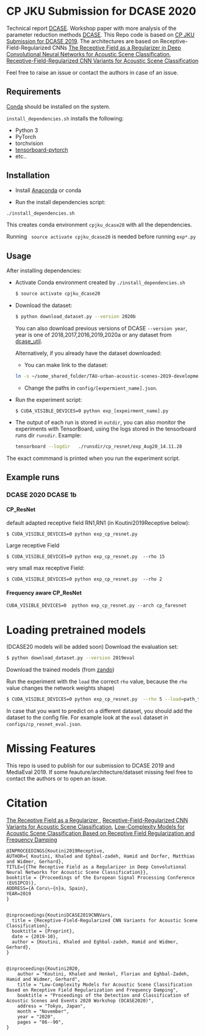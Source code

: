 # CP JKU Submission for DCASE 2020

Technical report [DCASE](http://dcase.community/documents/challenge2020/technical_reports/DCASE2020_Koutini_142.pdf). 
Workshop paper with more analysis of the parameter reduction methods [DCASE](http://dcase.community/documents/workshop2020/proceedings/DCASE2020Workshop_Koutini_91.pdf).
This Repo code is based on [CP JKU Submission for DCASE 2019](https://github.com/kkoutini/cpjku_dcase19). 
The architectures are based on Receptive-Field-Regularized CNNs  [The Receptive Field as a Regularizer in Deep Convolutional Neural Networks for Acoustic Scene Classification]( https://arxiv.org/abs/1907.01803), [Receptive-Field-Regularized CNN Variants for Acoustic Scene Classification](https://arxiv.org/abs/1909.02859)

Feel free to raise an issue or contact the authors in case of an issue.


## Requirements

[Conda]( https://conda.io/projects/conda/en/latest/user-guide/install/index.html?highlight=conda ) should be installed on the system.

```install_dependencies.sh``` installs the following:
* Python 3
* PyTorch  
* torchvision
* [tensorboard-pytorch]( https://github.com/lanpa/tensorboard-pytorch )
* etc..

## Installation
* Install [Anaconda](https://www.anaconda.com/) or conda

* Run the install dependencies script:
```bash
./install_dependencies.sh
```
This creates conda environment ```cpjku_dcase20``` with all the dependencies.

Running
``` source activate cpjku_dcase20``` is needed before running ```exp*.py```


## Usage
After installing dependencies:

- Activate Conda environment created by ```./install_dependencies.sh```
    ```bash
    $ source activate cpjku_dcase20
    ```

- Download the dataset:
    ```bash
    $ python download_dataset.py --version 2020b
    ```
    You can also download previous versions of DCASE ```--version year```, year is one of 2018,2017,2016,2019,2020a or any dataset from [dcase_util](https://dcase-repo.github.io/dcase_util/datasets.html).
    
    Alternatively, if you already have the dataset downloaded:
    - You can make link to the dataset: 
    ```bash
    ln -s ~/some_shared_folder/TAU-urban-acoustic-scenes-2019-development ./datasets/TAU-urban-acoustic-scenes-2019-development
    ```
    
    - Change the paths in ```config/[expermient_name].json```.
    
- Run the experiment script:
    ```
    $ CUDA_VISIBLE_DEVICES=0 python exp_[expeirment_name].py 
    ```
- The output of each run is stored in ``outdir``, you can also monitor the experiments with TensorBoard, using the logs stored in the tensorboard runs dir ```runsdir```. 
 Example: 
     ```bash
     tensorboard --logdir   ./runsdir/cp_resnet/exp_Aug20_14.11.28
     ```
 The exact commmand is printed when you run the experiment script.

## Example runs
### DCASE 2020 DCASE 1b
#### CP_ResNet
default adapted receptive field RN1,RN1 (in Koutini2019Receptive below):
```
$ CUDA_VISIBLE_DEVICES=0 python exp_cp_resnet.py 
```
Large receptive Field
```
$ CUDA_VISIBLE_DEVICES=0 python exp_cp_resnet.py  --rho 15
```
very small max receptive Field:

```
$ CUDA_VISIBLE_DEVICES=0 python exp_cp_resnet.py  --rho 2
```
#### Frequency aware CP_ResNet

```
CUDA_VISIBLE_DEVICES=0  python exp_cp_resnet.py --arch cp_faresnet

```


# Loading pretrained models
(DCASE20 models will be added soon)
Download the evaluation set:
```bash
$ python download_dataset.py --version 2019eval
```
Download the trained models (from [zando](  https://zenodo.org/record/3674034))

Run the experiment with the `load` the correct `rho` value, because the `rho` value changes the network weights shape) 
```bash
$ CUDA_VISIBLE_DEVICES=0 python exp_cp_resnet.py  --rho 5 --load=path_to_model.pth
```
In case that you want to predict on a different dataset, you should add the dataset to the config file.
For example look at the `eval` dataset in  `configs/cp_resnet_eval.json`.
# Missing Features
This repo is used to publish for our submission to DCASE 2019 and MediaEval 2019. If some feauture/architecture/dataset missing feel free to contact the authors or to open an issue.

# Citation


[The Receptive Field as a Regularizer ]( https://arxiv.org/abs/1907.01803 ), 
[Receptive-Field-Regularized CNN Variants for Acoustic Scene Classification](https://arxiv.org/abs/1909.02859), 
[Low-Complexity Models for Acoustic Scene Classification Based on Receptive Field Regularization and Frequency Damping](http://dcase.community/documents/workshop2020/proceedings/DCASE2020Workshop_Koutini_91.pdf)

```
@INPROCEEDINGS{Koutini2019Receptive,
AUTHOR={ Koutini, Khaled and Eghbal-zadeh, Hamid and Dorfer, Matthias and Widmer, Gerhard},
TITLE={{The Receptive Field as a Regularizer in Deep Convolutional Neural Networks for Acoustic Scene Classification}},
booktitle = {Proceedings of the European Signal Processing Conference (EUSIPCO)},
ADDRESS={A Coru\~{n}a, Spain},
YEAR=2019
}


@inproceedings{KoutiniDCASE2019CNNVars,
  title = {Receptive-Field-Regularized CNN Variants for Acoustic Scene Classification},
  booktitle = {Preprint},
  date = {2019-10},
  author = {Koutini, Khaled and Eghbal-zadeh, Hamid and Widmer, Gerhard},
}


@inproceedings{Koutini2020,
    author = "Koutini, Khaled and Henkel, Florian and Eghbal-Zadeh, Hamid and Widmer, Gerhard",
    title = "Low-Complexity Models for Acoustic Scene Classification Based on Receptive Field Regularization and Frequency Damping",
    booktitle = "Proceedings of the Detection and Classification of Acoustic Scenes and Events 2020 Workshop (DCASE2020)",
    address = "Tokyo, Japan",
    month = "November",
    year = "2020",
    pages = "86--90",
}


 ```